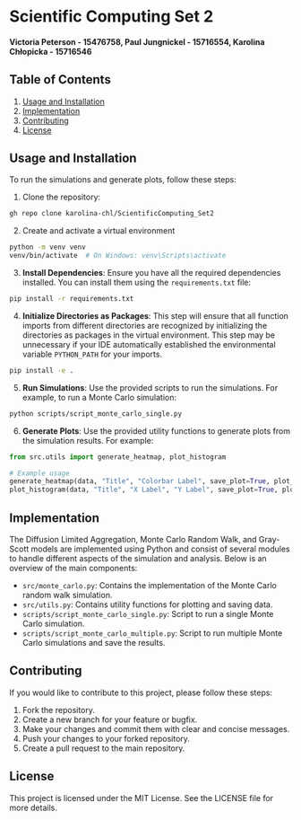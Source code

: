# Scientific Computing Set 2
#### Victoria Peterson - 15476758, Paul Jungnickel - 15716554, Karolina Chłopicka - 15716546

## Table of Contents

1. [Usage and Installation](#usage-and-installation)
2. [Implementation](#implementation)
3. [Contributing](#contributing)
4. [License](#license)


## Usage and Installation
To run the simulations and generate plots, follow these steps:

1. Clone the repository:
```sh
gh repo clone karolina-chl/ScientificComputing_Set2
```

2. Create and activate a virtual environment
``` sh
python -m venv venv
venv/bin/activate  # On Windows: venv\Scripts\activate
```

3. **Install Dependencies**: Ensure you have all the required dependencies installed. You can install them using the `requirements.txt` file:
```sh
pip install -r requirements.txt
```

4. **Initialize Directories as Packages**: This step will ensure that all function imports from different directories are recognized by initializing the directories as packages in the virtual environment. This step may be unnecessary if your IDE automatically established the environmental variable `PYTHON_PATH` for your imports.
``` sh
pip install -e .
```

5. **Run Simulations**: Use the provided scripts to run the simulations. For example, to run a Monte Carlo simulation:
```sh
python scripts/script_monte_carlo_single.py
```

6. **Generate Plots**: Use the provided utility functions to generate plots from the simulation results. For example:
```python
from src.utils import generate_heatmap, plot_histogram

# Example usage
generate_heatmap(data, "Title", "Colorbar Label", save_plot=True, plot_file_name="heatmap.png")
plot_histogram(data, "Title", "X Label", "Y Label", save_plot=True, plot_file_name="histogram.png")
```

## Implementation
The Diffusion Limited Aggregation, Monte Carlo Random Walk, and Gray-Scott models are implemented using Python and consist of several modules to handle different aspects of the simulation and analysis. Below is an overview of the main components:

- `src/monte_carlo.py`: Contains the implementation of the Monte Carlo random walk simulation.
- `src/utils.py`: Contains utility functions for plotting and saving data.
- `scripts/script_monte_carlo_single.py`: Script to run a single Monte Carlo simulation.
- `scripts/script_monte_carlo_multiple.py`: Script to run multiple Monte Carlo simulations and save the results.

## Contributing
If you would like to contribute to this project, please follow these steps:

1. Fork the repository.
2. Create a new branch for your feature or bugfix.
3. Make your changes and commit them with clear and concise messages.
4. Push your changes to your forked repository.
5. Create a pull request to the main repository.

## License
This project is licensed under the MIT License. See the LICENSE file for more details.